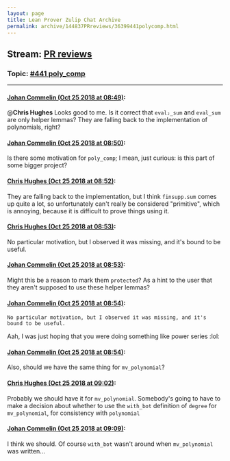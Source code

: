 ```yaml
---
layout: page
title: Lean Prover Zulip Chat Archive 
permalink: archive/144837PRreviews/36399441polycomp.html
---
```


## Stream: [PR reviews](index.html)
### Topic: [#441 poly_comp](36399441polycomp.html)

---

#### [Johan Commelin (Oct 25 2018 at 08:49)](https://leanprover.zulipchat.com/#narrow/stream/144837-PR%20reviews/topic/%23441%20poly_comp/near/136459460):
@**Chris Hughes** Looks good to me. Is it correct that `eval₂_sum` and `eval_sum` are only helper lemmas? They are falling back to the implementation of polynomials, right?

#### [Johan Commelin (Oct 25 2018 at 08:50)](https://leanprover.zulipchat.com/#narrow/stream/144837-PR%20reviews/topic/%23441%20poly_comp/near/136459503):
Is there some motivation for `poly_comp`; I mean, just curious: is this part of some bigger project?

#### [Chris Hughes (Oct 25 2018 at 08:52)](https://leanprover.zulipchat.com/#narrow/stream/144837-PR%20reviews/topic/%23441%20poly_comp/near/136459578):
They are falling back to the implementation, but I think `finsupp.sum` comes up quite a lot, so unfortunately can't really be considered "primitive", which is annoying, because it is difficult to prove things using it.

#### [Chris Hughes (Oct 25 2018 at 08:53)](https://leanprover.zulipchat.com/#narrow/stream/144837-PR%20reviews/topic/%23441%20poly_comp/near/136459589):
No particular motivation, but I observed it was missing, and it's bound to be useful.

#### [Johan Commelin (Oct 25 2018 at 08:53)](https://leanprover.zulipchat.com/#narrow/stream/144837-PR%20reviews/topic/%23441%20poly_comp/near/136459591):
Might this be a reason to mark them `protected`? As a hint to the user that they aren't supposed to use these helper lemmas?

#### [Johan Commelin (Oct 25 2018 at 08:54)](https://leanprover.zulipchat.com/#narrow/stream/144837-PR%20reviews/topic/%23441%20poly_comp/near/136459636):
```quote
No particular motivation, but I observed it was missing, and it's bound to be useful.
```
Aah, I was just hoping that you were doing something like power series :lol:

#### [Johan Commelin (Oct 25 2018 at 08:54)](https://leanprover.zulipchat.com/#narrow/stream/144837-PR%20reviews/topic/%23441%20poly_comp/near/136459641):
Also, should we have the same thing for `mv_polynomial`?

#### [Chris Hughes (Oct 25 2018 at 09:02)](https://leanprover.zulipchat.com/#narrow/stream/144837-PR%20reviews/topic/%23441%20poly_comp/near/136459922):
Probably we should have it for `mv_polynomial`. Somebody's going to have to make a decision about whether to use the `with_bot` definition of `degree` for `mv_polynomial`, for consistency with `polynomial`

#### [Johan Commelin (Oct 25 2018 at 09:09)](https://leanprover.zulipchat.com/#narrow/stream/144837-PR%20reviews/topic/%23441%20poly_comp/near/136460127):
I think we should. Of course `with_bot` wasn't around when `mv_polynomial` was written...

